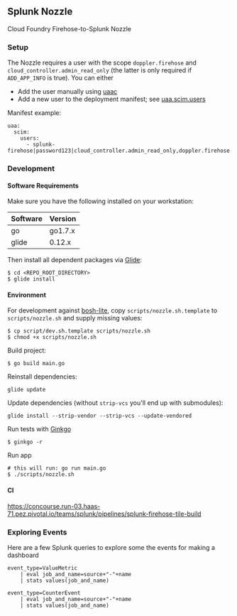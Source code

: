 ## Splunk Nozzle

Cloud Foundry Firehose-to-Splunk Nozzle

### Setup

The Nozzle requires a user with the scope `doppler.firehose` and 
`cloud_controller.admin_read_only` (the latter is only required if `ADD_APP_INFO` is true). 
You can either
* Add the user manually using [uaac](https://github.com/cloudfoundry/cf-uaac)
* Add a new user to the deployment manifest; see [uaa.scim.users](https://github.com/cloudfoundry/uaa-release/blob/master/jobs/uaa/spec)

Manifest example:
```
uaa:
  scim:
    users:
      - splunk-firehose|password123|cloud_controller.admin_read_only,doppler.firehose
```

### Development

#### Software Requirements

Make sure you have the following installed on your workstation:

| Software | Version
| --- | --- |
| go | go1.7.x
| glide | 0.12.x

Then install all dependent packages via [Glide](https://glide.sh/):
```
$ cd <REPO_ROOT_DIRECTORY>
$ glide install
```

#### Environment

For development against [bosh-lite](https://github.com/cloudfoundry/bosh-lite),
copy `scripts/nozzle.sh.template` to `scripts/nozzle.sh` and supply missing values:
```
$ cp script/dev.sh.template scripts/nozzle.sh
$ chmod +x scripts/nozzle.sh
```

Build project:
```
$ go build main.go
```

Reinstall dependencies:
```
glide update
```

Update dependencies (without `strip-vcs` you'll end up with submodules):
```
glide install --strip-vendor --strip-vcs --update-vendored
```

Run tests with [Ginkgo](http://onsi.github.io/ginkgo/)
```
$ ginkgo -r
```

Run app
```
# this will run: go run main.go
$ ./scripts/nozzle.sh
```

#### CI

https://concourse.run-03.haas-71.pez.pivotal.io/teams/splunk/pipelines/splunk-firehose-tile-build

### Exploring Events

Here are a few Splunk queries to explore some the events for making a  dashboard

```
event_type=ValueMetric
    | eval job_and_name=source+"-"+name
    | stats values(job_and_name)
```

```
event_type=CounterEvent
    | eval job_and_name=source+"-"+name
    | stats values(job_and_name)
```


